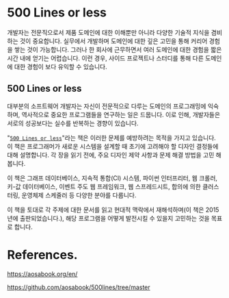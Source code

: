 # 500 Lines or less

개발자는 전문직으로서 제품 도메인에 대한 이해뿐만 아니라 다양한 기술적 지식을 겸비하는 것이 중요합니다. 실무에서 개발하며 도메인에 대한 깊은 고민을 통해 커리어 경험을 쌓는 것이 가능합니다. 그러나 한 회사에 근무하면서 여러 도메인에 대한 경험을 짧은 시간 내에 얻기는 어렵습니다. 이런 경우, 사이드 프로젝트나 스터디를 통해 다른 도메인에 대한 경험이 보다 유익할 수 있습니다.

## 500 Lines or less

대부분의 소프트웨어 개발자는 자신이 전문적으로 다루는 도메인의 프로그래밍에 익숙하며, 역사적으로 중요한 프로그램들을 연구하는 일은 드뭅니다. 이로 인해, 개발자들은 서로의 성공보다는 실수를 반복하는 경향이 있습니다.

"[`500 Lines or less`](https://aosabook.org/en/)"라는 책은 이러한 문제를 예방하려는 목적을 가지고 있습니다. 이 책은 프로그래머가 새로운 시스템을 설계할 때 초기에 고려해야 할 디자인 결정들에 대해 설명합니다. 각 장을 읽기 전에, 주요 디자인 제약 사항과 문제 해결 방법을 고민 해봅니다.

이 책은 그래프 데이터베이스, 지속적 통합(CI) 시스템, 파이썬 인터프리터, 웹 크롤러, 키-값 데이터베이스, 이벤트 주도 웹 프레임워크, 웹 스프레드시트, 합의에 의한 클러스터링, 운영체제 스케줄러 등 다양한 분야를 다룹니다.

이 책을 토대로 각 주제에 대한 문서를 읽고 현대적 맥락에서 재해석하며(이 책은 2015년에 출판되었습니다.), 해당 프로그램을 어떻게 발전시킬 수 있을지 고민하는 것을 목표로 합니다.

# References.

https://aosabook.org/en/

https://github.com/aosabook/500lines/tree/master

